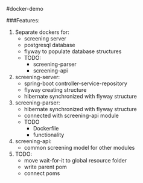 #docker-demo

###Features:
    
1. Separate dockers for:
    * screening server
    * postgresql database
    * flyway to populate database structures
    * TODO:
        * screening-parser
        * screening-api
2. screening-server:
    * spring-boot controller-service-repository
    * flyway creating structure
    * hibernate synchronized with flyway structure
3. screening-parser:
    * hibernate synchronized with flyway structure
    * connected with screening-api module
    * TODO
        * Dockerfile
        * functionality
4. screening-api:
    * common screening model for other modules         
5. TODO:
    * move wait-for-it to global resource folder
    * write parent pom
    * connect poms
    



